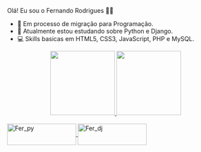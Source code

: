 Olá! Eu sou o Fernando Rodrigues 👋😁

- 🔀 Em processo de migração para Programação.
- 🐍 Atualmente estou estudando sobre Python e Django.
- 💻 Skills basicas em HTML5, CSS3, JavaScript, PHP e MySQL.

<div align="center">
  <a href="https://github.com/rodriguesFern">
  <img height="150em" src="https://github-readme-stats.vercel.app/api?username=rodriguesFern&show_icons=true&theme=dark&include_all_commits=true&count_private=true"/>
  <img height="150em" src="https://github-readme-stats.vercel.app/api/top-langs/?username=rodriguesFern&layout=compact&langs_count=7&theme=dark"/>
</div>
  
<div style="display: inline_block"><br>
  <img align="center" alt="Fer_py" height="50" width="160" 
       src="https://img.shields.io/badge/Python-14354C?style=for-the-badge&logo=python&logoColor=white">
  <img align="center" alt="Fer_dj" height="50" width="160" 
       src="https://img.shields.io/badge/Django-092E20?style=for-the-badge&logo=django&logoColor=white">
</div>
  
